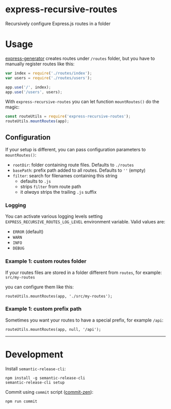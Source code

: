 # express-recursive-routes

Recursively configure Express.js routes in a folder

# Usage

[express-generator](https://www.npmjs.com/package/express-generator) creates routes under `/routes` folder, but you have to manually register routes like this:

```js
var index = require('./routes/index');
var users = require('./routes/users');

app.use('/', index);
app.use('/users', users);
```

With `express-recursive-routes` you can let function `mountRoutes()` do the magic:

```js
const routeUtils = require('express-recursive-routes');
routeUtils.mountRoutes(app);
```

## Configuration

If your setup is different, you can pass configuration parameters to `mountRoutes()`:

- `rootDir`: folder containing route files. Defaults to `./routes`
- `basePath`: prefix path added to all routes. Defaults to `''` (empty)
- `filter`: search for filenames containing this string
  - defaults to `.js`
  - strips `filter` from route path
  - it *always* strips the trailing `.js` suffix

### Logging

You can activate various logging levels setting `EXPRESS_RECURSIVE_ROUTES_LOG_LEVEL` environment variable. Valid values are:

- `ERROR` (default)
- `WARN`
- `INFO`
- `DEBUG`

### Example 1: custom routes folder

If your routes files are stored in a folder different from `routes`, for example:  
`src/my-routes`

you can configure them like this:

```
routeUtils.mountRoutes(app, './src/my-routes');
```

### Example 1: custom prefix path

Sometimes you want your routes to have a special prefix, for example `/api`:

```
routeUtils.mountRoutes(app, null, '/api');
```

------------------------------------------------------------------------------------------------------------------------

# Development

Install `semantic-release-cli`:

```
npm install -g semantic-release-cli
semantic-release-cli setup
```

Commit using `commit` script ([commit-zen](https://github.com/commitizen/cz-cli)):

```
npm run commit
```
